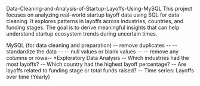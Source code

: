 
Data-Cleaning-and-Analysis-of-Startup-Layoffs-Using-MySQL
This project focuses on analyzing real-world startup layoff data using SQL for data cleaning. It explores patterns in layoffs across industries, countries, and funding stages. The goal is to derive meaningful insights that can help understand startup ecosystem trends during uncertain times.

MySQL (for data cleaning and preparation) -- remove duplicates -- -- standardize the data -- -- null values or blank values -- -- remove any columns or rows--
*Exploratory Data Analysis -- Which industries had the most layoffs? -- Which country had the highest layoff percentage? -- Are layoffs related to funding stage or total funds raised? -- Time series: Layoffs over time (Yearly)
